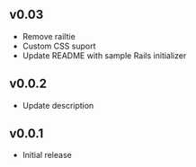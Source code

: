 ## v0.03

* Remove railtie
* Custom CSS suport
* Update README with sample Rails initializer

## v0.0.2

* Update description

## v0.0.1

* Initial release
